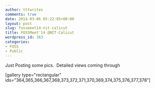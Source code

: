 ```yaml
---
author: tttwrites
comments: true
date: 2014-03-06 05:22:05+00:00
layout: post
slug: fossmeet14-nit-calicut
title: FOSSMeet'14 @NIT-Calicut
wordpress_id: 363
categories:
- FOSS
- Public
---
```


Just Posting some pics.  Detailed views coming through

[gallery type="rectangular" ids="364,365,366,367,368,373,372,371,370,369,374,375,376,377,378"]

